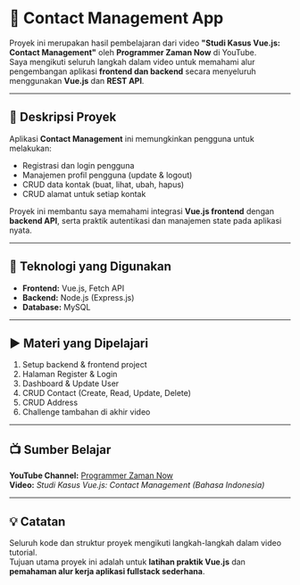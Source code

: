 # 📇 Contact Management App

Proyek ini merupakan hasil pembelajaran dari video **"Studi Kasus Vue.js: Contact Management"** oleh **Programmer Zaman Now** di YouTube.  
Saya mengikuti seluruh langkah dalam video untuk memahami alur pengembangan aplikasi **frontend dan backend** secara menyeluruh menggunakan **Vue.js** dan **REST API**.

---

## 📘 Deskripsi Proyek
Aplikasi **Contact Management** ini memungkinkan pengguna untuk melakukan:
- Registrasi dan login pengguna  
- Manajemen profil pengguna (update & logout)  
- CRUD data kontak (buat, lihat, ubah, hapus)  
- CRUD alamat untuk setiap kontak  

Proyek ini membantu saya memahami integrasi **Vue.js frontend** dengan **backend API**, serta praktik autentikasi dan manajemen state pada aplikasi nyata.

---

## 🧰 Teknologi yang Digunakan
- **Frontend:** Vue.js, Fetch API  
- **Backend:** Node.js (Express.js)  
- **Database:** MySQL

---

## ▶️ Materi yang Dipelajari
1. Setup backend & frontend project  
2. Halaman Register & Login  
3. Dashboard & Update User  
4. CRUD Contact (Create, Read, Update, Delete)  
5. CRUD Address  
6. Challenge tambahan di akhir video  

---

## 📺 Sumber Belajar
**YouTube Channel:** [Programmer Zaman Now](https://www.youtube.com/@ProgrammerZamanNow)  
**Video:** *Studi Kasus Vue.js: Contact Management (Bahasa Indonesia)*

---

## 💡 Catatan
Seluruh kode dan struktur proyek mengikuti langkah-langkah dalam video tutorial.  
Tujuan utama proyek ini adalah untuk **latihan praktik Vue.js** dan **pemahaman alur kerja aplikasi fullstack sederhana**.
